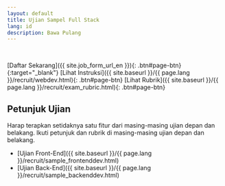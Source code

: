 ```yaml
---
layout: default
title: Ujian Sampel Full Stack
lang: id
description: Bawa Pulang
---
```




<br>

[Daftar Sekarang]({{ site.job_form_url_en }}){: .btn#page-btn}{:target="_blank"}
[Lihat Instruksi]({{ site.baseurl }}/{{ page.lang }}/recruit/webdev.html){: .btn#page-btn}
[Lihat Rubrik]({{ site.baseurl }}/{{ page.lang }}/recruit/exam_rubric.html){: .btn#page-btn}

## Petunjuk Ujian

Harap terapkan setidaknya satu fitur dari masing-masing ujian depan dan belakang. Ikuti petunjuk dan rubrik di masing-masing ujian depan dan belakang.

* [Ujian Front-End]({{ site.baseurl }}/{{ page.lang }}/recruit/sample_frontenddev.html)
* [Ujian Back-End]({{ site.baseurl }}/{{ page.lang }}/recruit/sample_backenddev.html)